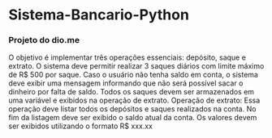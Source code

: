 # Sistema-Bancario-Python
### Projeto do dio.me
O objetivo é implementar três operações essenciais: depósito, saque e extrato.
O sistema deve permitir realizar 3 saques diários com limite máximo de R$ 500 por saque. Caso o usuário não tenha saldo em conta, o sistema deve exibir uma mensagem informando que não será possível sacar o dinheiro por falta de saldo. Todos os saques devem ser armazenados em uma variável e exibidos na operação de extrato.
Operação de extrato:
Essa operação deve listar todos os depósitos e saques realizados na conta. No fim da listagem deve ser exibido o saldo atual da conta.
Os valores devem ser exibidos utilizando o formato R$ xxx.xx
